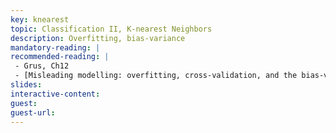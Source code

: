 ```yaml
---
key: knearest
topic: Classification II, K-nearest Neighbors
description: Overfitting, bias-variance
mandatory-reading: | 
recommended-reading: | 
 - Grus, Ch12
 - [Misleading modelling: overfitting, cross-validation, and the bias-variance trade-off](https://blog.cambridgecoding.com/2016/03/24/misleading-modelling-overfitting-cross-validation-and-the-bias-variance-trade-off/)
slides: 
interactive-content:
guest:
guest-url:
---
```






